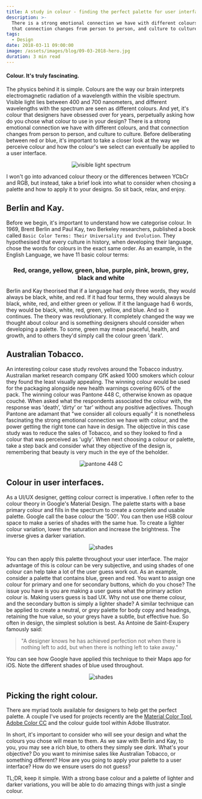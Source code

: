 ```yaml
---
title: A study in colour - finding the perfect palette for user interfaces.
description: >-
  There is a strong emotional connection we have with different colours, and
  that connection changes from person to person, and culture to culture.
tags:
  - Design
date: 2018-03-11 09:00:00
image: /assets/images/blog/09-03-2018-hero.jpg
duration: 3 min read
---
```

#### Colour. It's truly fascinating.

The physics behind it is simple. Colours are the way our brain interprets electromagnetic radiation of a wavelength within the visible spectrum. Visible light lies between 400 and 700 nanometers, and different wavelengths with the spectrum are seen as different colours. And yet, it's colour that designers have obsessed over for years, perpetually asking how do you chose what colour to use in your design? There is a strong emotional connection we have with different colours, and that connection changes from person to person, and culture to culture. Before deliberating between red or blue, it's important to take a closer look at the way we perceive colour and how the colour's we select can eventually be applied to a user interface.

<div align="center"><img class="post-img" alt="visible light spectrum" src="{{site.baseurl}}/assets/images/blog/09-03-2018-visible-light.png" /></div>

I won't go into advanced colour theory or the differences between YCbCr and RGB, but instead, take a brief look into what to consider when chosing a palette and how to apply it to your designs. So sit back, relax, and enjoy.

## Berlin and Kay.

Before we begin, it's important to understand how we categorise colour. In 1969, Brent Berlin and Paul Kay, two Berkeley researchers, published a book called `Basic Color Terms: Their Universality and Evolution`. They hypothesised that every culture in history, when developing their language, chose the words for colours in the exact same order. As an example, in the English Language, we have 11 basic colour terms:

<div align="center"><h3>Red, orange, yellow, green, blue, purple, pink, brown, grey, black and white</h3></div>

Berlin and Kay theorised that if a language had only three words, they would always be black, white, and red. If it had four terms, they would always be black, white, red, and either green or yellow. If it the language had 6 words, they would be black, white, red, green, yellow, and blue. And so it continues. The theory was revolutionary. It completely changed the way we thought about colour and is something designers should consider when developing a palette. To some, green may mean peaceful, health, and growth, and to others they'd simply call the colour green 'dark'.

## Australian Tobacco.

An interesting colour case study revolves around the Tobacco industry. Australian market research company GfK asked 1000 smokers which colour they found the least visually appealing. The winning colour would be used for the packaging alongside new health warnings covering 60% of the pack. The winning colour was Pantone 448 C, otherwise known as opaque couché. When asked what the respondents associated the colour with, the response was 'death’, ‘dirty’ or ‘tar’ without any positive adjectives. Though Pantone are adamant that "we consider all colours equally" it is nonetheless fascinating the strong emotional connection we have with colour, and the power getting the right tone can have in design. The objective in this case study was to reduce the sales of Tobacco, and so they looked to find a colour that was perceived as 'ugly'. When next choosing a colour or palette, take a step back and consider what they objective of the design is, remembering that beauty is very much in the eye of the beholder.

<div align="center"><img class="post-img" alt="pantone 448 C" src="{{site.baseurl}}/assets/images/blog/09-03-2018-pantone.png" /></div>

## Colour in user interfaces.

As a UI/UX designer, getting colour correct is imperative. I often refer to the colour theory in Google's Material Design. The palette starts with a base primary colour and fills in the spectrum to create a complete and usable palette. Google call the base colour the '500'. You can then use HSB colour space to make a series of shades with the same hue. To create a lighter colour variation, lower the saturation and increase the brightness. The inverse gives a darker variation.

<div align="center"><img class="post-img" alt="shades" src="{{site.baseurl}}/assets/images/blog/09-03-2018-shades.png" /></div>

You can then apply this palette throughout your user interface. The major advantage of this is colour can be very subjective, and using shades of one colour can help take a lot of the user guess work out. As an example, consider a palette that contains blue, green and red. You want to assign one colour for primary and one for secondary buttons, which do you chose? The issue you have is you are making a user guess what the primary action colour is. Making users guess is bad UX. Why not use one theme colour, and the secondary button is simply a lighter shade? A similar technique can be applied to create a neutral, or *grey* palette for body copy and headings, retaining the hue value, so your greys have a subtle, but effective hue. So often in design, the simplest solution is best. As Antoine de Saint-Exupery famously said:

> "A designer knows he has achieved perfection not when there is nothing left to add, but when there is nothing left to take away."

You can see how Google have applied this technique to their Maps app for iOS. Note the different shades of blue used throughout.

<div align="center"><img class="post-img" alt="shades" src="{{site.baseurl}}/assets/images/blog/09-03-2018-ui.png" /></div>

## Picking the right colour.

There are myriad tools available for designers to help get the perfect palette. A couple I've used for projects recently are the [Material Color Tool](https://material.io/color/#!/?view.left=0&amp;view.right=0), [Adobe Color CC](https://color.adobe.com/create/color-wheel/) and the colour guide tool within Adobe Illustrator.

In short, it's important to consider who will see your design and what the colours you chose will mean to them. As we saw with Berlin and Kay, to you, you may see a rich blue, to others they simply see *dark*. What's your objective? Do you want to minimise sales like Australian Tobacco, or something different? How are you going to apply your palette to a user interface? How do we ensure users do not guess?

TL;DR, keep it simple. With a strong base colour and a palette of lighter and darker variations, you will be able to do amazing things with just a single colour.
